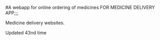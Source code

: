 #A webapp for online ordering of medicines FOR MEDICINE DELIVERY APP;;;

Medicine delivery websites.

Updated 43nd time

